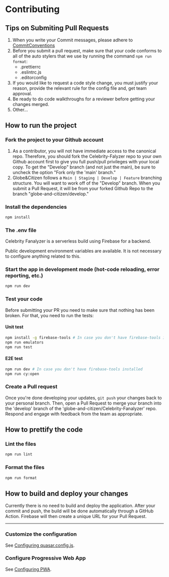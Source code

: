 # Contributing

## Tips on Submiting Pull Requests

1. When you write your Commit messages, please adhere to [CommitConventions](https://www.conventionalcommits.org/en/v1.0.0/)
2. Before you submit a pull request, make sure that your code conforms to all of the auto stylers that we use by running the command `npm run format`:
   - .prettierrc
   - .eslintrc.js
   - .editorconfig
3. If you would like to request a code style change, you must justify your reason, provide the relevant rule for the config file and, get team approval.
4. Be ready to do code walkthroughs for a reviewer before getting your changes merged.
5. Other...

## How to run the project

### Fork the project to your Github account

1. As a contributor, you will not have immediate access to the canonical repo. Therefore, you should fork the Celebrity-Falyzer repo to your own Github account first to give you full push/pull privileges with your local copy. To get the "Develop" branch (and not just the main), be sure to uncheck the option "Fork only the 'main' branch."
2. Globe&Citizen follows a `Main | Staging | Develop | Feature` branching structure. You will want to work off of the "Develop" branch. When you submit a Pull Request, it will be from your forked Github Repo to the branch "globe-and-citizen/develop."

### Install the dependencies

```bash
npm install
```

### The .env file

Celebrity Fanalyzer is a serverless build using Firebase for a backend.

Public development environment variables are available.
It is not necessary to configure anything related to this.

### Start the app in development mode (hot-code reloading, error reporting, etc.)

```bash
npm run dev
```

### Test your code

Before submitting your PR you need to make sure that nothing has been broken.
For that, you need to run the tests:

#### Unit test

```bash
npm install -g firebase-tools # In case you don't have firebase-tools installed
npm run emulators
npm run test
```

#### E2E test

```bash
npm run dev # In case you don't have firebase-tools installed
npm run cy:open
```

### Create a Pull request

Once you're done developing your updates, `git push` your changes back to your personal branch.
Then, open a Pull Request to merge your branch into the 'develop' branch of the 'globe-and-citizen/Celebrity-Fanalyzer' repo.
Respond and engage with feedback from the team as appropriate.

## How to prettify the code

### Lint the files

```bash
npm run lint
```

### Format the files

```bash
npm run format
```

## How to build and deploy your changes

Currently there is no need to build and deploy the application.
After your commit and push, the build will be done automatically through a GitHub Action.
Firebase will then create a unique URL for your Pull Request.

---

### Customize the configuration

See [Configuring quasar.config.js](https://v2.quasar.dev/quasar-cli-vite/quasar-config-js).

### Configure Progressive Web App

See [Configuring PWA](https://quasar.dev/quasar-cli-vite/developing-pwa/introduction).
